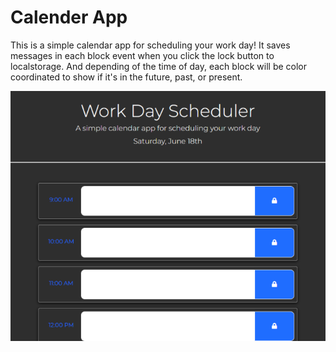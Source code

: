 # Calender App

This is a simple calendar app for scheduling your work day! It saves messages in each block event when you click the lock button to localstorage. And depending of the time of day, each block will be color coordinated to show if it's in the future, past, or present.

<img src="./Assets/imgs/my-calender-app.png" alt="my overview project">
